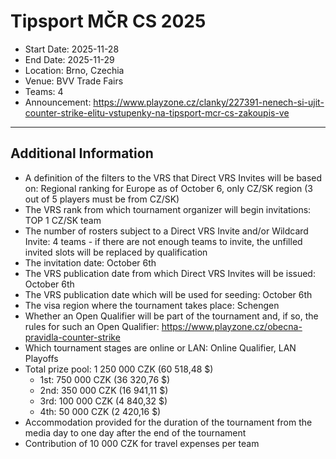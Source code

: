 # Tipsport MČR CS 2025
- Start Date: 2025-11-28
- End Date: 2025-11-29
- Location: Brno, Czechia
- Venue: BVV Trade Fairs
- Teams: 4
- Announcement: https://www.playzone.cz/clanky/227391-nenech-si-ujit-counter-strike-elitu-vstupenky-na-tipsport-mcr-cs-zakoupis-ve
---
## Additional Information
- A definition of the filters to the VRS that Direct VRS Invites will be based on: Regional ranking for Europe as of October 6, only CZ/SK region (3 out of 5 players must be from CZ/SK)
- The VRS rank from which tournament organizer will begin invitations: TOP 1 CZ/SK team
- The number of rosters subject to a Direct VRS Invite and/or Wildcard Invite: 4 teams - if there are not enough teams to invite, the unfilled invited slots will be replaced by qualification
- The invitation date: October 6th
- The VRS publication date from which Direct VRS Invites will be issued: October 6th
- The VRS publication date which will be used for seeding: October 6th
- The visa region where the tournament takes place: Schengen
- Whether an Open Qualifier will be part of the tournament and, if so, the rules for such an Open Qualifier: https://www.playzone.cz/obecna-pravidla-counter-strike
- Which tournament stages are online or LAN: Online Qualifier, LAN Playoffs
- Total prize pool: 1 250 000 CZK (60 518,48 $)
  - 1st: 750 000 CZK (36 320,76 $)
  - 2nd: 350 000 CZK (16 941,11 $)
  - 3rd: 100 000 CZK (4 840,32 $)
  - 4th: 50 000 CZK (2 420,16 $)
- Accommodation provided for the duration of the tournament from the media day to one day after the end of the tournament
- Contribution of 10 000 CZK for travel expenses per team
